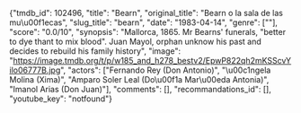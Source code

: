 {"tmdb_id": 102496, "title": "Bearn", "original_title": "Bearn o la sala de las mu\u00f1ecas", "slug_title": "bearn", "date": "1983-04-14", "genre": [""], "score": "0.0/10", "synopsis": "Mallorca, 1865. Mr Bearns' funerals, \"better to dye thant to mix blood\". Juan Mayol, orphan unknow his past and decides to rebuild his family history", "image": "https://image.tmdb.org/t/p/w185_and_h278_bestv2/EpwP822qh2mKSScvYilo06777B.jpg", "actors": ["Fernando Rey (Don Antonio)", "\u00c1ngela Molina (Xima)", "Amparo Soler Leal (Do\u00f1a Mar\u00eda Antonia)", "Imanol Arias (Don Juan)"], "comments": [], "recommandations_id": [], "youtube_key": "notfound"}